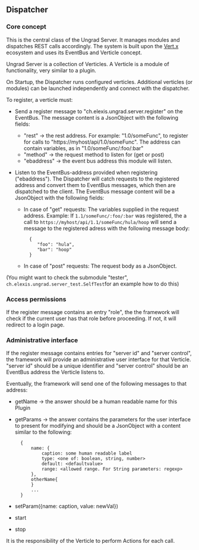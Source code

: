 ## Dispatcher

### Core concept 

This is the central class of the Ungrad Server. It manages modules and dispatches REST calls accordingly. The system
is built upon the [Vert.x](http://vertx.io) ecosystem and uses its EventBus and Verticle concept.

Ungrad Server is a collection of Verticles. A Verticle is a module of functionality, very similar to a plugin.

On Startup, the Dispatcher runs configured verticles. Additional verticles (or modules) can be launched independently
and connect with the dispatcher.

To register, a verticle must:

 - Send a register message to "ch.elexis.ungrad.server.register" on the EventBus. The message content is a JsonObject
 with the following fields:
    - "rest" -> the rest address. For example: "1.0/someFunc", to register for calls to "https://myhost/api/1.0/someFunc".
     The address can contain variables, as in "1.0/someFunc/:foo/:bar"
    - "method" -> the request method to listen for (get or post)
    - "ebaddress" -> the event bus address this module will listen.
    
 - Listen to the EventBus-address provided when registering ("ebaddress"). The Dispatcher will catch requests to the registered
 address and convert them to EventBus messages, which then are dispatched to the client. The EventBus message content will
 be a JsonObject with the following fields:
        
    - In case of "get" requests: The variables supplied in the request address. Example: If `1.1/someFunc/:foo/:bar` was 
        registered, the a call to `https://myhost/api/1.1/someFunc/hula/hoop` will send a message to the registered adress
        with the following message body:
        
            {
               "foo": "hula",
               "bar": "hoop"
            }
            
    - In case of "post" requests: The request body as a JsonObject.
    
  
(You might want to check the submodule "tester", `ch.elexis.ungrad.server_test.SelfTest`for an example how to do this)
  
### Access permissions

If the register message contains an entry "role", the the framework will check if the current user has that role before 
proceeding. If not, it will redirect to a login page.

### Administrative interface
  
If the register message contains entries for "server id" and "server control", the framework will provide an administrative
  user interface for that Verticle. "server id" should be a unique identifier and "server control" should be an EventBus address
  the Verticle listens to.
  
  Eventually, the framework will send one of the following messages to that address:
  
* getName -> the answer should be a human readable name for this Plugin
* getParams -> the answer contains the parameters for the user interface to 
present for modifying and should be a JsonObject with a content similar to the following:
  
        {
            name: {  
                caption: some human readable label
                type: <one of: boolean, string, number>
                default: <defaultvalue>
                range: <allowed range. For String parameters: regexp>
            },
            otherName{
            }
            ...
        }
       
* setParam({name: caption, value: newVal})
* start
* stop

It is the responsibility of the Verticle to perform Actions for each call. 
